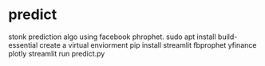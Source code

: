 # predict
stonk prediction algo using facebook phrophet.
sudo apt install build-essential
create a virtual enviorment
pip install streamlit fbprophet yfinance plotly
streamlit run predict.py
